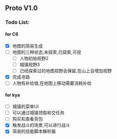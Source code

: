 
## Proto V1.0 
### Todo List:
#### for C6
 - [x] 地图的简易生成
 - [ ] 地图的三种状态,未探索,已探索,可视
     - [ ] 人物初始视野2 
     - [ ] 城镇视野3 
     - [ ] 已经探索过的地图视野会保留,在山上会增加视野
 - [x] 完成寻路
 - [ ] 人物有补给值,在地图上移动需要消耗补给
#### for kya
 - [ ] 城镇的菜单UI
 - [ ] 可以通过城镇领取和交任务
 - [ ] 购买和查看背包
 - [x] 触发战斗的场景,可以进行战斗
 - [x] 简易的技能脚本解析器
